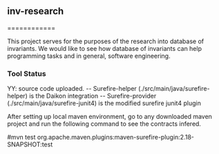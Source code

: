 ## inv-research
============

This project serves for the purposes of the research into database of invariants. We would like to see how database of invariants can help programming tasks and in general, software engineering.

### Tool Status

YY: source code uploaded. 
 -- Surefire-helper (./src/main/java/surefire-helper) is the Daikon integration
 -- Surefire-provider (./src/main/java/surefire-junit4) is the modified surefire junit4 plugin
 
 After setting up local maven environment, go to any downloaded maven project and run the following command to see the contracts infered.
 
 #mvn test org.apache.maven.plugins:maven-surefire-plugin:2.18-SNAPSHOT:test
